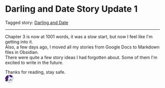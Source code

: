 # Darling and Date Story Update 1

Tagged story: [Darling and Date](https://www.fimfiction.net/story/539654/darling-and-date)

***

Chapter 3 is now at 1001 words, it was a slow start, but now I feel like I'm getting into it.  
Also, a few days ago, I moved all my stories from Google Docs to Markdown files in Obsidian.  
There were quite a few story ideas I had forgotten about. Some of them I'm excited to write in the future.

Thanks for reading, stay safe.  
![:raritywink:](../../../emotes/raritywink.png)
